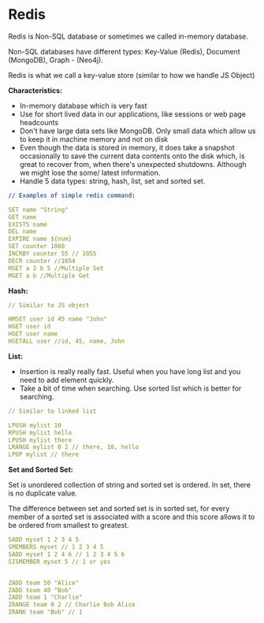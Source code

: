 # Redis

Redis is Non-SQL database or sometimes we called in-memory database.

Non-SQL databases have different types: Key-Value \(Redis\), Document \(MongoDB\), Graph - \(Neo4j\).

Redis is what we call a key-value store \(similar to how we handle JS Object\)

**Characteristics:**

* In-memory database which is very fast
* Use for short lived data in our applications, like sessions or web page headcounts
* Don't have large data sets like MongoDB. Only small data which allow us to keep it in machine memory and not on disk
* Even though the data is stored in memory, it does take a snapshot occasionally to save the current data contents onto the disk which, is great to recover from, when there's unexpected shutdowns. Although we might lose the some/ latest information.
* Handle 5 data types: string, hash, list, set and sorted set.

```yaml
// Examples of simple redis command:

SET name "String"
GET name 
EXISTS name
DEL name
EXPIRE name ${num}
SET counter 1000
INCRBY counter 55 // 1055
DECR counter //1054
MSET a 2 b 5 //Multiple Set
MGET a b //Multiple Get
```

**Hash:**

```yaml
// Similar to JS object

HMSET user id 45 name "John"
HGET user id
HGET user name
HGETALL user //id, 45, name, John
```

**List:**

*  Insertion is really really fast. Useful when you have long list and you need to add element quickly.
* Take a bit of time when searching. Use sorted list which is better for searching.

```yaml
// Similar to linked list

LPUSH mylist 10
RPUSH mylist hello
LPUSH mylist there
LRANGE mylist 0 2 // there, 10, hello
LPOP mylist // there
```

**Set and Sorted Set:**

Set is unordered collection of string and sorted set is ordered. In set, there is no duplicate value.

The difference between set and sorted set is in sorted set, for every member of a sorted set is associated with a score and this score allows it to be ordered from smallest to greatest.

```yaml
SADD myset 1 2 3 4 5
SMEMBERS myset // 1 2 3 4 5
SADD myset 1 2 4 6 // 1 2 3 4 5 6
SISMEMBER myset 5 // 1 or yes


ZADD team 50 "Alice"
ZADD team 40 "Bob"
ZADD team 1 "Charlie"
ZRANGE team 0 2 // Charlie Bob Alice
ZRANK team "Bob" // 1
```

